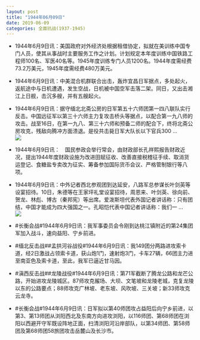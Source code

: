 ```yaml
---
layout: post
title: "1944年06月09日"
date: 2019-06-09
categories: 全面抗战(1937-1945)
---
```


<meta name="referrer" content="no-referrer" />

- 1944年6月9日讯：美国政府对外经济处根据租借协定，拟就在美训练中国专门人员，使其从事战时主要服务工作之计划。计划规定本年度训练中国铁路工程师100名、军医40名等。1945年度训练专门人员1200名。1944年度需经费73.2万美元，1945年度需经费480万美元。 

- 1944年6月9日讯：中美混合机群联合出击，轰炸宜昌日军据点，多处起火，返航途中与日机遭遇，发生空战，日机被中国空军击落二架。同日，又出击湘江上日舰，击沉多艘，并有五艘起火。 

- 1944年6月9日讯：据守缅北北斋公房的日军第五十六师团第一四八联队实行反击。中国远征军以第三十六师主力复攻击桥头等据点，以配合第一九八师的攻击。战至16日，在第一九八、第三十六师和预备二师的配合下，终将北斋公房攻克，残敌向腾冲方面溃退。是役共击毙日军大队长以下官兵300 ... <br/><img src="https://wx3.sinaimg.cn/large/aca367d8ly1g3v5n08kbmj20c8090q2z.jpg" />

- 1944年6月9日讯：　国民参政会举行常会，由财政部长孔祥熙报告财政近况，提出1944年度财政设施为改进田赋征收、改善直接税稽征手续、取消货运登记、食糖盐专卖改为征实、筹备参加国际货币会议、严格管制银行等八项。 

- 1944年6月9日讯：中外记者西北参观团到达延安，八路军总参谋长叶剑英等设宴招待。10日，朱德等在王家坪礼堂设宴招待，周恩来、叶剑英、徐向前、贺龙、林彪、博古（秦邦宪）等出席。爱泼斯坦代表外国记者讲话称：只有团结，中国才能成为四大强国之一。孔昭恺代表中国记者讲话称：我们一 ... <br/><img src="https://wx1.sinaimg.cn/large/aca367d8ly1g3uthtd6olj20c809zmx8.jpg" />

- #长衡会战#1944年6月9日讯：我军事委员会令刚到达桃江镇附近的第24集团军加入战斗，速向益阳、宁乡前进。 

- #缅北反击战##孟拱河谷战役#1944年6月9日讯：我149团分两路进攻索卡道，经2日激战占领索卡道，获山炮1门，速射炮3门，卡车27辆，66团主力进至南亚色及索卡道，至此，我军已逼近甘马因。 

- #滇西反击战##龙陵战役#1944年6月9日讯：第71军截断了腾龙公路和龙芒公路，开始进攻龙陵城区。87师攻克赧场、大坝、文笔坡和龙陵老城，克复龙陵以东的公路要点；88师攻克广林坡、老东坡、风吹坡、三关坡；新33师攻克云龙寺。 

- #长衡会战#1944年6月9日讯：日军拟以第40师团攻占益阳后向宁乡前进，以第3、第13师团从浏阳西北及东南方向进攻浏阳，以116师团、第68师团在浏阳以西避开守军既设阵地正面，扫清浏阳河沿岸部队，以第34师团、第58师团及第68师团58旅团攻击岳麓山及长沙市。 

